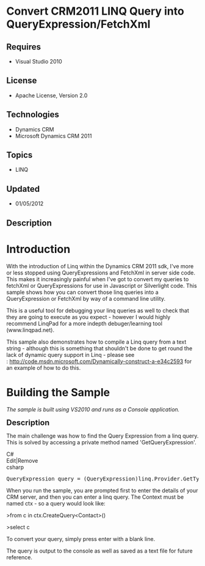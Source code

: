 # Convert CRM2011 LINQ Query into QueryExpression/FetchXml
## Requires
- Visual Studio 2010
## License
- Apache License, Version 2.0
## Technologies
- Dynamics CRM
- Microsoft Dynamics CRM 2011
## Topics
- LINQ
## Updated
- 01/05/2012
## Description

<h1>Introduction</h1>
<p>With the introduction of Linq within the Dynamics CRM 2011 sdk, I've more or less stopped using QueryExpressions and FetchXml in server side code. This makes it increasingly painful when I've got to convert my queries to fetchXml or QueryExpressions for
 use in Javascript or Silverlight code. This sample shows how you can convert those linq queries into a QueryExpression or FetchXml by way of a command line utility.</p>
<p>This is a useful tool for debugging your linq queries as well to check that they are going to execute as you expect - however I would highly recommend LinqPad for a more indepth debuger/learning tool (www.linqpad.net).</p>
<p>This sample also demonstrates how to compile a Linq query from a text string - although this is something that shouldn't be done to get round the lack of dynamic query support in Linq - please see :&nbsp;<a href="http://code.msdn.microsoft.com/Dynamically-construct-a-e34c2593">http://code.msdn.microsoft.com/Dynamically-construct-a-e34c2593</a>&nbsp;for
 an example of how to do this.</p>
<h1><span>Building the Sample</span></h1>
<p><em>The sample is built using VS2010 and runs as a Console application.</em></p>
<p><span style="font-size:20px; font-weight:bold">Description</span></p>
<p>The main challenge was how to find the Query Expression from a linq query. This is solved by accessing a private method named 'GetQueryExpression'.&nbsp;</p>
<div class="scriptcode">
<div class="pluginEditHolder" pluginCommand="mceScriptCode">
<div class="title"><span>C#</span></div>
<div class="pluginLinkHolder"><span class="pluginEditHolderLink">Edit</span>|<span class="pluginRemoveHolderLink">Remove</span></div>
<span class="hidden">csharp</span>

<div class="preview">
<pre class="csharp">QueryExpression&nbsp;query&nbsp;=&nbsp;(QueryExpression)linq.Provider.GetType().InvokeMember(<span class="cs__string">&quot;GetQueryExpression&quot;</span>,&nbsp;BindingFlags.InvokeMethod&nbsp;|&nbsp;BindingFlags.Public&nbsp;|&nbsp;BindingFlags.NonPublic&nbsp;|&nbsp;BindingFlags.Instance,&nbsp;<span class="cs__keyword">null</span>,&nbsp;linq.Provider,&nbsp;arguments);</pre>
</div>
</div>
</div>
<p>When you run the sample, you are prompted first to enter the details of your CRM server, and then you can enter a linq query. The Context must be named ctx - so a query would look like:</p>
<p>&gt;from c in ctx.CreateQuery&lt;Contact&gt;()</p>
<p>&gt;select c</p>
<p>To convert your query, simply press enter with a blank line.</p>
<p>The query is output to the console as well as saved as a text file for future reference.</p>
<ul>
</ul>
